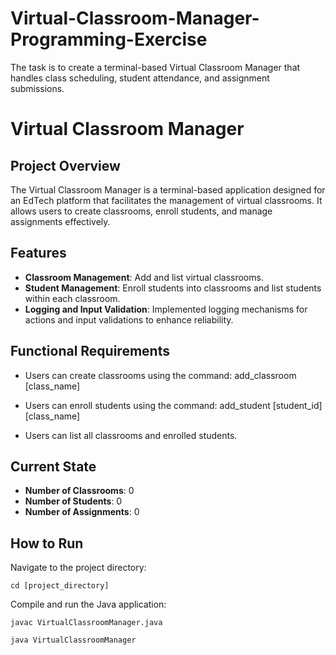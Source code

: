 # Virtual-Classroom-Manager-Programming-Exercise
The task is to create a terminal-based Virtual Classroom Manager that handles class scheduling, student attendance, and assignment submissions.

# Virtual Classroom Manager

## Project Overview
The Virtual Classroom Manager is a terminal-based application designed for an EdTech platform that facilitates the management of virtual classrooms. It allows users to create classrooms, enroll students, and manage assignments effectively.

## Features
- **Classroom Management**: Add and list virtual classrooms.
- **Student Management**: Enroll students into classrooms and list students within each classroom.
- **Logging and Input Validation**: Implemented logging mechanisms for actions and input validations to enhance reliability.

## Functional Requirements
- Users can create classrooms using the command: add_classroom [class_name]
- Users can enroll students using the command: add_student [student_id] [class_name]

- Users can list all classrooms and enrolled students.

## Current State
- **Number of Classrooms**: 0
- **Number of Students**: 0
- **Number of Assignments**: 0

## How to Run
Navigate to the project directory:
``` 
cd [project_directory]
```
Compile and run the Java application:
``` 
javac VirtualClassroomManager.java
```

```  
java VirtualClassroomManager
```

